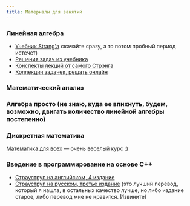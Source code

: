 ```yaml
---
title: Материалы для занятий
---
```

### Линейная алгебра

- [Учебник Strang'a](https://ru.scribd.com/document/344711624/Gilbert-Strang-Introduction-to-Linear-Algebra-Wellesley-Cambridge-Press-2016) скачайте сразу, а то потом пробный период истечет)
- [Решения задач из учебника](https://ocw.mit.edu/courses/mathematics/18-06-linear-algebra-spring-2010/assignments/)
- [Конспекты лекций от самого Стрэнга](https://github.com/stevengj/1806/blob/master/summaries.md)
- [Коллекция задачек, решать онлайн](https://www.lem.ma/books/VBS92YDYuscc5-lK/problems)

### Математический анализ

### Алгебра просто (не знаю, куда ее впихнуть, будем, возможно, двигать количество линейной алгебры постепенно)

### Дискретная математика
[Математика для всех](https://www.coursera.org/learn/matematika-dlya-vseh/) — очень веселый курс :)

### Введение в программирование на основе С++
- [Страуструп на английском, 4 издание](https://github.com/BestSonny/materials/blob/master/The%20C%2B%2B%20Programming%20Language%20%5B4th%20Edition%5D%20-%20Bjarne%20Stroustrup.pdf)
- [Страуструп на русском, третье издание](https://vk.com/doc10903696_260098201?hash=e166ab89f4440cdccf&dl=bf9a4e422eaea0d660) (это лучший перевод, который я нашла, в остальных качество лучше, но либо издание старое, либо перевод мне не нравится. Извините) 
